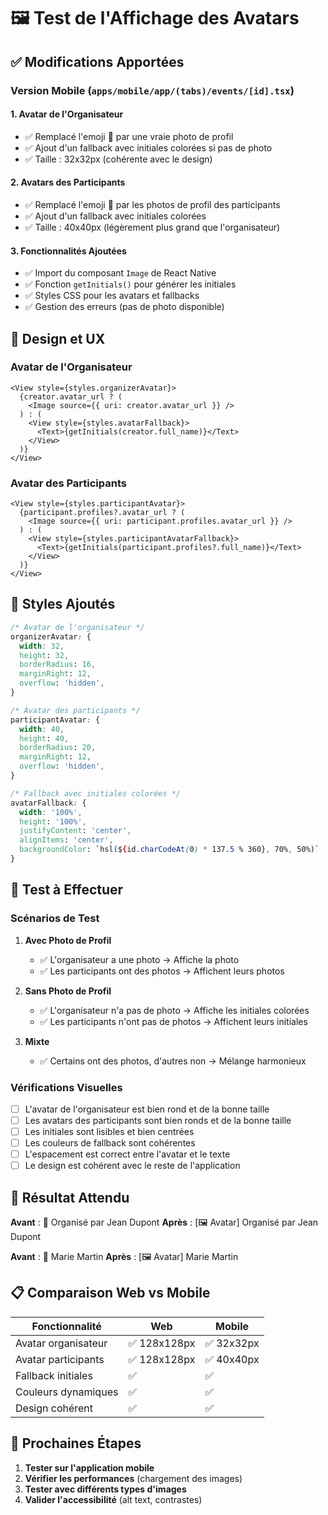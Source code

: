 # 🖼️ Test de l'Affichage des Avatars

## ✅ Modifications Apportées

### Version Mobile (`apps/mobile/app/(tabs)/events/[id].tsx`)

#### 1. **Avatar de l'Organisateur**
- ✅ Remplacé l'emoji 👤 par une vraie photo de profil
- ✅ Ajout d'un fallback avec initiales colorées si pas de photo
- ✅ Taille : 32x32px (cohérente avec le design)

#### 2. **Avatars des Participants**
- ✅ Remplacé l'emoji 👤 par les photos de profil des participants
- ✅ Ajout d'un fallback avec initiales colorées
- ✅ Taille : 40x40px (légèrement plus grand que l'organisateur)

#### 3. **Fonctionnalités Ajoutées**
- ✅ Import du composant `Image` de React Native
- ✅ Fonction `getInitials()` pour générer les initiales
- ✅ Styles CSS pour les avatars et fallbacks
- ✅ Gestion des erreurs (pas de photo disponible)

## 🎨 Design et UX

### **Avatar de l'Organisateur**
```tsx
<View style={styles.organizerAvatar}>
  {creator.avatar_url ? (
    <Image source={{ uri: creator.avatar_url }} />
  ) : (
    <View style={styles.avatarFallback}>
      <Text>{getInitials(creator.full_name)}</Text>
    </View>
  )}
</View>
```

### **Avatar des Participants**
```tsx
<View style={styles.participantAvatar}>
  {participant.profiles?.avatar_url ? (
    <Image source={{ uri: participant.profiles.avatar_url }} />
  ) : (
    <View style={styles.participantAvatarFallback}>
      <Text>{getInitials(participant.profiles?.full_name)}</Text>
    </View>
  )}
</View>
```

## 🔧 Styles Ajoutés

```css
/* Avatar de l'organisateur */
organizerAvatar: {
  width: 32,
  height: 32,
  borderRadius: 16,
  marginRight: 12,
  overflow: 'hidden',
}

/* Avatar des participants */
participantAvatar: {
  width: 40,
  height: 40,
  borderRadius: 20,
  marginRight: 12,
  overflow: 'hidden',
}

/* Fallback avec initiales colorées */
avatarFallback: {
  width: '100%',
  height: '100%',
  justifyContent: 'center',
  alignItems: 'center',
  backgroundColor: `hsl(${id.charCodeAt(0) * 137.5 % 360}, 70%, 50%)`
}
```

## 📱 Test à Effectuer

### **Scénarios de Test**

1. **Avec Photo de Profil**
   - ✅ L'organisateur a une photo → Affiche la photo
   - ✅ Les participants ont des photos → Affichent leurs photos

2. **Sans Photo de Profil**
   - ✅ L'organisateur n'a pas de photo → Affiche les initiales colorées
   - ✅ Les participants n'ont pas de photos → Affichent leurs initiales

3. **Mixte**
   - ✅ Certains ont des photos, d'autres non → Mélange harmonieux

### **Vérifications Visuelles**

- [ ] L'avatar de l'organisateur est bien rond et de la bonne taille
- [ ] Les avatars des participants sont bien ronds et de la bonne taille
- [ ] Les initiales sont lisibles et bien centrées
- [ ] Les couleurs de fallback sont cohérentes
- [ ] L'espacement est correct entre l'avatar et le texte
- [ ] Le design est cohérent avec le reste de l'application

## 🚀 Résultat Attendu

**Avant** : 👤 Organisé par Jean Dupont
**Après** : [🖼️ Avatar] Organisé par Jean Dupont

**Avant** : 👤 Marie Martin
**Après** : [🖼️ Avatar] Marie Martin

## 📋 Comparaison Web vs Mobile

| Fonctionnalité | Web | Mobile |
|---|---|---|
| Avatar organisateur | ✅ 128x128px | ✅ 32x32px |
| Avatar participants | ✅ 128x128px | ✅ 40x40px |
| Fallback initiales | ✅ | ✅ |
| Couleurs dynamiques | ✅ | ✅ |
| Design cohérent | ✅ | ✅ |

## 🎯 Prochaines Étapes

1. **Tester sur l'application mobile**
2. **Vérifier les performances** (chargement des images)
3. **Tester avec différents types d'images**
4. **Valider l'accessibilité** (alt text, contrastes)
